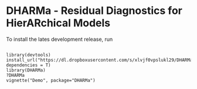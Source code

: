 # DHARMa - Residual Diagnostics for HierARchical Models


To install the lates development release, run 

```{r}

library(devtools)
install_url("https://dl.dropboxusercontent.com/s/xlvjf0vpslukl29/DHARMa.tar.gz", dependencies = T)
library(DHARMa)
?DHARMa
vignette("Demo", package="DHARMa")

```

